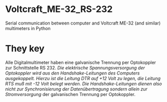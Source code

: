 # Voltcraft_ME-32_RS-232
Serial communication between computer and Voltcraft ME-32 (and similar) multimeters in Python

# They key
Alle Digitalmultimeter haben eine galvanische Trennung per Optokoppler zur Schnittstelle RS 232. *Die elektrische Spannungsversorgung der Optokoppler wird aus den Handshake-Leitungen des Computers ausgekoppelt. Hierzu ist die Leitung DTR auf  +12 Volt zu legen, die Leitung RTS muß mit -12 Volt belegt werden. Die Handshake-Leitungen dienen also nicht zur Synchronisierung der Datenübertragung sondern allein zur Stromversorgung* der galvanischen Trennung per Optokoppler.
